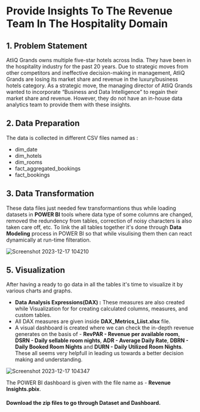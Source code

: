 
# Provide Insights To The Revenue Team In The Hospitality Domain



## 1. Problem Statement
AtliQ Grands owns multiple five-star hotels across India. They have been in the hospitality industry for the past 20 years. Due to strategic moves from other competitors and ineffective decision-making in management, AtliQ Grands are losing its market share and revenue in the luxury/business hotels category. As a strategic move, the managing director of AtliQ Grands wanted to incorporate “Business and Data Intelligence” to regain their market share and revenue. However, they do not have an in-house data analytics team to provide them with these insights.

## 2. Data Preparation
The data is collected in different CSV files named as :
 - dim_date
 - dim_hotels
 - dim_rooms
 - fact_aggregated_bookings
 - fact_bookings

## 3. Data Transformation
These data files just needed few transformantions thus while loading datasets in **POWER BI** tools where data type of some columns are changed, removed the redundency from tables, correction of noisy characters is also taken care off, etc.
To link the all tables together it's done through **Data Modeling** process in POWER BI so that while visulising them then can react dynamically at run-time filteration.


![Screenshot 2023-12-17 104210](https://github.com/who-deepanshu/Data-Analysis-Work/assets/129099978/6c3e2ba2-e03a-4722-bd10-63bca02d4421)
 
## 5. Visualization 
After having a ready to go data in all the tables it's time to visualize it by various charts and graphs.
 - **Data Analysis Expressions(DAX) :** These measures are also created while Visualization for for creating calculated columns, measures, and custom tables.
 - All DAX measures are given inside **DAX_Metrics_Liist.xlsx** file.
 - A visual dashboard is created where we can check the in-depth revenue generates on the basis of - **RevPAR - Revenue per available room**, **DSRN - Daily sellable room nights**, **ADR - Average Daily Rate**, **DBRN - Daily Booked Room Nights** and **DURN - Daily Utilized Room Nights**. These all seems very helpfull in leading us towards a better decision making and understanding.


![Screenshot 2023-12-17 104347](https://github.com/who-deepanshu/Data-Analysis-Work/assets/129099978/7dd2c53d-7878-4966-91e8-885f27b36838)

The POWER BI dashboard is given with the file name as - **Revenue Insights.pbix**.

#### Download the zip files to go through Dataset and Dashboard.

